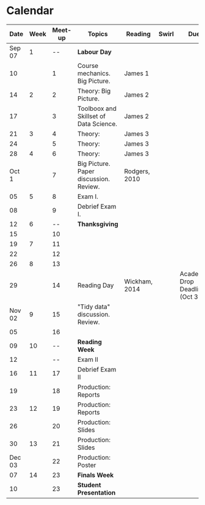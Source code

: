 # Calendar 


Date   |Week|Meet-up | Topics  | Reading | Swirl | Due
-------|----|------|---------|---------|--------------------|---|      
Sep 07 |1 |--| **Labour Day**  |  |  |  |  
10     |	|1 | Course mechanics. Big Picture. | James 1  |  |  |   
14     |2 |2 |Theory: Big Picture.    | James 2  |  |  |   
17     |	|3 |Toolboox and Skillset of Data Science.  |James 2  |  |  |   
21     |3	|4 |Theory:    |James 3  |  |  |   
24     |	|5 |Theory:   |James 3  |  |  |   
28     |4	|6 |Theory:   |James 3  |  |  |       	
Oct 1  |	|7 |Big Picture. Paper discussion. Review. |Rodgers, 2010  |  |  |   
05     |5	|8 |Exam I.  |  |  | |     
08     |	|9 |Debrief Exam I.  |  |  | |     	
12     |6	|--| **Thanksgiving**  |  |  | |    
15     |	|10|  |  |  |  |   
19     |7 |11|  |  |  |  |   
22     |	|12|  |  |  |  |    
26     |8	|13|  |  |  |  | 
29     |	|14| Reading Day | Wickham, 2014  |  | Academic Drop Deadline (Oct 31)  | 
Nov 02 |9	|15| "Tidy data" discussion. Review.  |  |  |  |      	
05     |	|16| |  |  |  |   
09     |10|--| **Reading Week**  |  |  |  |   
12     |	|--| Exam II |  |  |  |   
16     |11|17| Debrief Exam II |  |  |  |   
19     |	|18| Production: Reports |  |  |  |   
23     |12|19| Production: Reports |  |  |  |   
26     |	|20| Production: Slides |  |  |  |   
30     |13|21| Production: Slides |  |  |  |   
Dec 03 |	|22| Production: Poster |  |  |  |   
07     |14|23| **Finals Week**  |  |  |  |   
10     |  |23| **Student Presentation**  |  |  |  |   